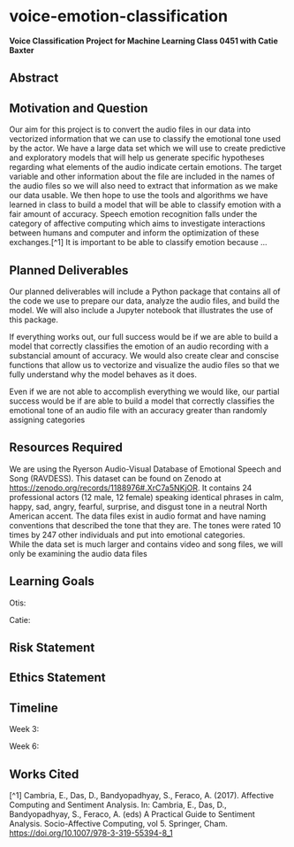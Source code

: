 # voice-emotion-classification
**Voice Classification Project for Machine Learning Class 0451 with Catie Baxter**

## Abstract

## Motivation and Question
Our aim for this project is to convert the audio files in our data into vectorized information that we can use to classify the emotional tone used by the actor. We have a large data set which we will use to create predictive and exploratory models that will help us generate specific hypotheses regarding what elements of the audio indicate certain emotions. The target variable and other information about the file are included in the names of the audio files so we will also need to extract that information as we make our data usable. We then hope to use the tools and algorithms we have learned in class to build a model that will be able to classify emotion with a fair amount of accuracy. Speech emotion recognition falls under the category of affective computing which aims to investigate interactions between humans and computer and inform the optimization of these exchanges.[^1] It is important to be able to classify emotion because ...

## Planned Deliverables
Our planned deliverables will include a Python package that contains all of the code we use to prepare our data, analyze the audio files, and build the model. We will also include a Jupyter notebook that illustrates the use of this package.

If everything works out, our full success would be if we are able to build a model that correctly classifies the emotion of an audio recording with a substancial amount of accuracy. We would also create clear and conscise functions that allow us to vectorize and visualize the audio files so that we fully understand why the model behaves as it does. 

Even if we are not able to accomplish everything we would like, our partial success would be if are able to build a model that correctly classifies the emotional tone of an audio file with an accuracy greater than randomly assigning categories

## Resources Required
We are using the Ryerson Audio-Visual Database of Emotional Speech and Song (RAVDESS). This dataset can be found on Zenodo at https://zenodo.org/records/1188976#.XrC7a5NKjOR. It contains 24 professional actors (12 male, 12 female) speaking identical phrases in calm, happy, sad, angry, fearful, surprise, and disgust tone in a neutral North American accent. The data files exist in audio format and have naming conventions that described the tone that they are. The tones were rated 10 times by 247 other individuals and put into emotional categories.  
While the data set is much larger and contains video and song files, we will only be examining the audio data files 

## Learning Goals
Otis:

Catie:

## Risk Statement

## Ethics Statement

## Timeline
Week 3:

Week 6:

## Works Cited
[^1] Cambria, E., Das, D., Bandyopadhyay, S., Feraco, A. (2017). Affective Computing and Sentiment Analysis. In: Cambria, E., Das, D., Bandyopadhyay, S., Feraco, A. (eds) A Practical Guide to Sentiment Analysis. Socio-Affective Computing, vol 5. Springer, Cham. https://doi.org/10.1007/978-3-319-55394-8_1
